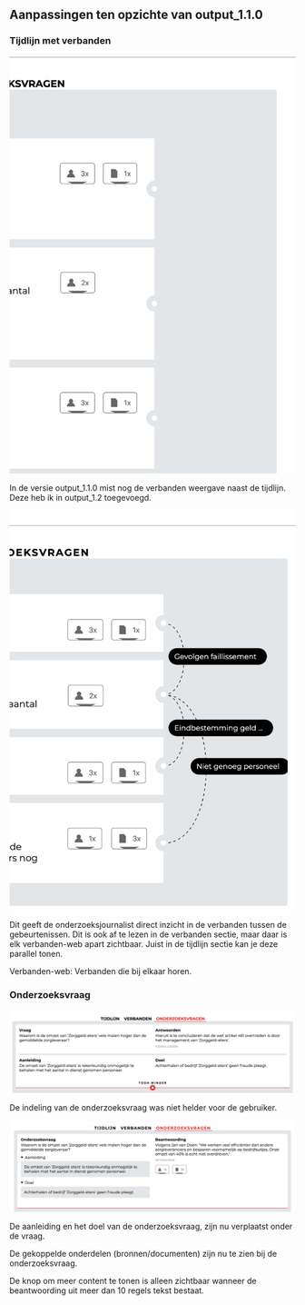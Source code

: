 


## Aanpassingen ten opzichte van output_1.1.0


### Tijdlijn met verbanden

![Tijdlijn + verbanden | output_v1.1.0](content/timeline-connections-before.png)

In de versie output_1.1.0 mist nog de verbanden weergave naast de tijdlijn. Deze heb ik in output_1.2 toegevoegd.

![Tijdlijn + verbanden | output_v1.2](content/timeline-connections-after.png)

Dit geeft de onderzoeksjournalist direct inzicht in de verbanden tussen de gebeurtenissen. Dit is ook af te lezen in de verbanden sectie, maar daar is elk verbanden-web apart zichtbaar. Juist in de tijdlijn sectie kan je deze parallel tonen.

Verbanden-web: Verbanden die bij elkaar horen.


### Onderzoeksvraag

![Onderzoeksvraag | v1.1.0](content/research-questions-before.png)

De indeling van de onderzoeksvraag was niet helder voor de gebruiker.

![Onderzoeksvraag | v1.2](content/research-questions-after.png)

De aanleiding en het doel van de onderzoeksvraag, zijn nu verplaatst onder de vraag. 

De gekoppelde onderdelen (bronnen/documenten) zijn nu te zien bij de onderzoeksvraag.

De knop om meer content te tonen is alleen zichtbaar wanneer de beantwoording uit meer dan 10 regels tekst bestaat.